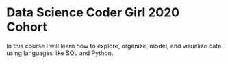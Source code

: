 # Data Science Coder Girl 2020 Cohort

In this course I will learn how to explore, organize, model, and visualize
data using languages like SQL and Python. 
